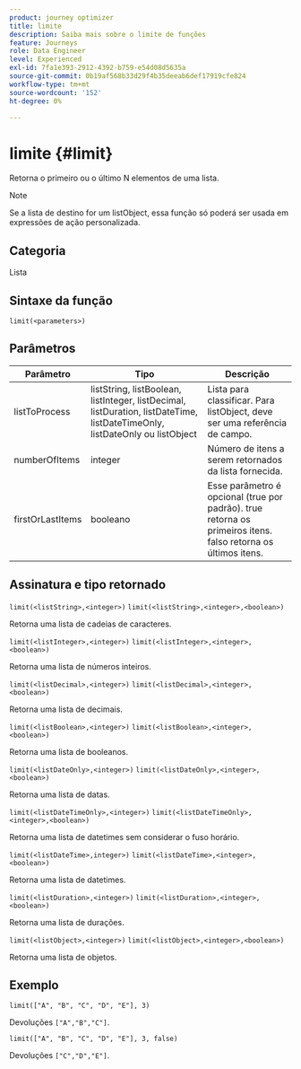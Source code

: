 ```yaml
---
product: journey optimizer
title: limite
description: Saiba mais sobre o limite de funções
feature: Journeys
role: Data Engineer
level: Experienced
exl-id: 7fa1e393-2912-4392-b759-e54d08d5635a
source-git-commit: 0b19af568b33d29f4b35deeab6def17919cfe824
workflow-type: tm+mt
source-wordcount: '152'
ht-degree: 0%

---
```


# limite {#limit}

Retorna o primeiro ou o último N elementos de uma lista.

>[!NOTE]
>
>Se a lista de destino for um listObject, essa função só poderá ser usada em expressões de ação personalizada.

## Categoria

Lista

## Sintaxe da função

`limit(<parameters>)`

## Parâmetros

| Parâmetro | Tipo | Descrição |
|-----------|------------------|------------------|
| listToProcess | listString, listBoolean, listInteger, listDecimal, listDuration, listDateTime, listDateTimeOnly, listDateOnly ou listObject | Lista para classificar. Para listObject, deve ser uma referência de campo. |
| numberOfItems | integer | Número de itens a serem retornados da lista fornecida. |
| firstOrLastItems | booleano | Esse parâmetro é opcional (true por padrão). true retorna os primeiros itens. falso retorna os últimos itens. |

## Assinatura e tipo retornado

`limit(<listString>,<integer>)`
`limit(<listString>,<integer>,<boolean>)`

Retorna uma lista de cadeias de caracteres.

`limit(<listInteger>,<integer>)`
`limit(<listInteger>,<integer>,<boolean>)`

Retorna uma lista de números inteiros.

`limit(<listDecimal>,<integer>)`
`limit(<listDecimal>,<integer>,<boolean>)`

Retorna uma lista de decimais.

`limit(<listBoolean>,<integer>)`
`limit(<listBoolean>,<integer>,<boolean>)`

Retorna uma lista de booleanos.

`limit(<listDateOnly>,<integer>)`
`limit(<listDateOnly>,<integer>,<boolean>)`

Retorna uma lista de datas.

`limit(<listDateTimeOnly>,<integer>)`
`limit(<listDateTimeOnly>,<integer>,<boolean>)`

Retorna uma lista de datetimes sem considerar o fuso horário.

`limit(<listDateTime>,integer>)`
`limit(<listDateTime>,<integer>,<boolean>)`

Retorna uma lista de datetimes.

`limit(<listDuration>,<integer>)`
`limit(<listDuration>,<integer>,<boolean>)`

Retorna uma lista de durações.

`limit(<listObject>,<integer>)`
`limit(<listObject>,<integer>,<boolean>)`

Retorna uma lista de objetos.

## Exemplo

`limit(["A", "B", "C", "D", "E"], 3)`

Devoluções `["A","B","C"]`.

`limit(["A", "B", "C", "D", "E"], 3, false)`

Devoluções `["C","D","E"]`.
